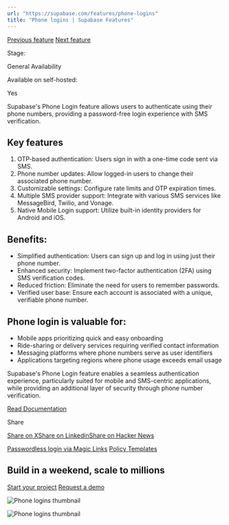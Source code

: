 ```yaml
---
url: "https://supabase.com/features/phone-logins"
title: "Phone logins | Supabase Features"
---
```


[Previous feature](https://supabase.com/features/passwordless-login-via-magicklink) [Next feature](https://supabase.com/features/policy-templates)

Stage:

General Availability

Available on self-hosted:

Yes

Supabase's Phone Login feature allows users to authenticate using their phone numbers, providing a password-free login experience with SMS verification.

## Key features

1. OTP-based authentication: Users sign in with a one-time code sent via SMS.
2. Phone number updates: Allow logged-in users to change their associated phone number.
3. Customizable settings: Configure rate limits and OTP expiration times.
4. Multiple SMS provider support: Integrate with various SMS services like MessageBird, Twilio, and Vonage.
5. Native Mobile Login support: Utilize built-in identity providers for Android and iOS.

## Benefits:

- Simplified authentication: Users can sign up and log in using just their phone number.
- Enhanced security: Implement two-factor authentication (2FA) using SMS verification codes.
- Reduced friction: Eliminate the need for users to remember passwords.
- Verified user base: Ensure each account is associated with a unique, verifiable phone number.

## Phone login is valuable for:

- Mobile apps prioritizing quick and easy onboarding
- Ride-sharing or delivery services requiring verified contact information
- Messaging platforms where phone numbers serve as user identifiers
- Applications targeting regions where phone usage exceeds email usage

Supabase's Phone Login feature enables a seamless authentication experience, particularly suited for mobile and SMS-centric applications, while providing an additional layer of security through phone number verification.

[Read Documentation](https://supabase.com/docs/guides/auth/phone-login)

Share

[Share on X](https://twitter.com/intent/tweet?url=https%3A%2F%2Fsupabase.com%2Ffeatures%2Fphone-logins&text=Phone%20logins%20%7C%20Supabase%20Features)[Share on Linkedin](https://www.linkedin.com/shareArticle?url=https%3A%2F%2Fsupabase.com%2Ffeatures%2Fphone-logins&text=Phone%20logins%20%7C%20Supabase%20Features)[Share on Hacker News](https://news.ycombinator.com/submitlink?u=https%3A%2F%2Fsupabase.com%2Ffeatures%2Fphone-logins&t=Phone%20logins%20%7C%20Supabase%20Features)

[Passwordless login via Magic Links](https://supabase.com/features/passwordless-login-via-magicklink) [Policy Templates](https://supabase.com/features/policy-templates)

## Build in a weekend, scale to millions

[Start your project](https://supabase.com/dashboard) [Request a demo](https://supabase.com/contact/sales)

![Phone logins thumbnail](https://supabase.com/_next/image?url=%2Fimages%2Ffeatures%2Fphone-login.png&w=3840&q=100&dpl=dpl_7FY8EmFQ6G3YqautJ4Fvh1viLnvu)

![Phone logins thumbnail](https://supabase.com/_next/image?url=%2Fimages%2Ffeatures%2Fphone-login-light.png&w=3840&q=100&dpl=dpl_7FY8EmFQ6G3YqautJ4Fvh1viLnvu)